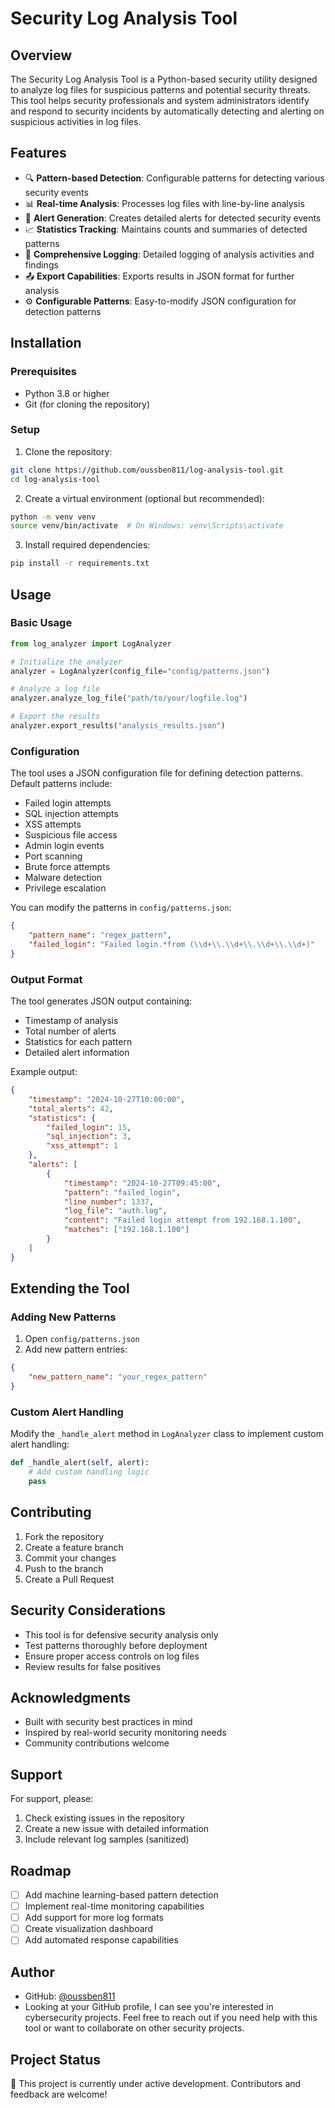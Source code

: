 # Security Log Analysis Tool

## Overview
The Security Log Analysis Tool is a Python-based security utility designed to analyze log files for suspicious patterns and potential security threats. This tool helps security professionals and system administrators identify and respond to security incidents by automatically detecting and alerting on suspicious activities in log files.

## Features
- 🔍 **Pattern-based Detection**: Configurable patterns for detecting various security events
- 📊 **Real-time Analysis**: Processes log files with line-by-line analysis
- 🚨 **Alert Generation**: Creates detailed alerts for detected security events
- 📈 **Statistics Tracking**: Maintains counts and summaries of detected patterns
- 📝 **Comprehensive Logging**: Detailed logging of analysis activities and findings
- 📤 **Export Capabilities**: Exports results in JSON format for further analysis
- ⚙️ **Configurable Patterns**: Easy-to-modify JSON configuration for detection patterns

## Installation

### Prerequisites
- Python 3.8 or higher
- Git (for cloning the repository)

### Setup
1. Clone the repository:
```bash
git clone https://github.com/oussben811/log-analysis-tool.git
cd log-analysis-tool
```

2. Create a virtual environment (optional but recommended):
```bash
python -m venv venv
source venv/bin/activate  # On Windows: venv\Scripts\activate
```

3. Install required dependencies:
```bash
pip install -r requirements.txt
```

## Usage

### Basic Usage
```python
from log_analyzer import LogAnalyzer

# Initialize the analyzer
analyzer = LogAnalyzer(config_file="config/patterns.json")

# Analyze a log file
analyzer.analyze_log_file("path/to/your/logfile.log")

# Export the results
analyzer.export_results("analysis_results.json")
```

### Configuration
The tool uses a JSON configuration file for defining detection patterns. Default patterns include:
- Failed login attempts
- SQL injection attempts
- XSS attempts
- Suspicious file access
- Admin login events
- Port scanning
- Brute force attempts
- Malware detection
- Privilege escalation

You can modify the patterns in `config/patterns.json`:
```json
{
    "pattern_name": "regex_pattern",
    "failed_login": "Failed login.*from (\\d+\\.\\d+\\.\\d+\\.\\d+)"
}
```

### Output Format
The tool generates JSON output containing:
- Timestamp of analysis
- Total number of alerts
- Statistics for each pattern
- Detailed alert information

Example output:
```json
{
    "timestamp": "2024-10-27T10:00:00",
    "total_alerts": 42,
    "statistics": {
        "failed_login": 15,
        "sql_injection": 3,
        "xss_attempt": 1
    },
    "alerts": [
        {
            "timestamp": "2024-10-27T09:45:00",
            "pattern": "failed_login",
            "line_number": 1337,
            "log_file": "auth.log",
            "content": "Failed login attempt from 192.168.1.100",
            "matches": ["192.168.1.100"]
        }
    ]
}
```

## Extending the Tool

### Adding New Patterns
1. Open `config/patterns.json`
2. Add new pattern entries:
```json
{
    "new_pattern_name": "your_regex_pattern"
}
```

### Custom Alert Handling
Modify the `_handle_alert` method in `LogAnalyzer` class to implement custom alert handling:
```python
def _handle_alert(self, alert):
    # Add custom handling logic
    pass
```

## Contributing
1. Fork the repository
2. Create a feature branch
3. Commit your changes
4. Push to the branch
5. Create a Pull Request

## Security Considerations
- This tool is for defensive security analysis only
- Test patterns thoroughly before deployment
- Ensure proper access controls on log files
- Review results for false positives

## Acknowledgments
- Built with security best practices in mind
- Inspired by real-world security monitoring needs
- Community contributions welcome

## Support
For support, please:
1. Check existing issues in the repository
2. Create a new issue with detailed information
3. Include relevant log samples (sanitized)

## Roadmap
- [ ] Add machine learning-based pattern detection
- [ ] Implement real-time monitoring capabilities
- [ ] Add support for more log formats
- [ ] Create visualization dashboard
- [ ] Add automated response capabilities

## Author
- GitHub: [@oussben811](https://github.com/oussben811)
- Looking at your GitHub profile, I can see you're interested in cybersecurity projects. Feel free to reach out if you need help with this tool or want to collaborate on other security projects.

## Project Status
🚧 This project is currently under active development. Contributors and feedback are welcome!
